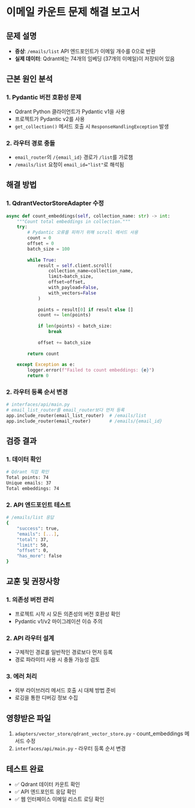 # 이메일 카운트 문제 해결 보고서

## 문제 설명
- **증상**: `/emails/list` API 엔드포인트가 이메일 개수를 0으로 반환
- **실제 데이터**: Qdrant에는 74개의 임베딩 (37개의 이메일)이 저장되어 있음

## 근본 원인 분석

### 1. Pydantic 버전 호환성 문제
- Qdrant Python 클라이언트가 Pydantic v1을 사용
- 프로젝트가 Pydantic v2를 사용
- `get_collection()` 메서드 호출 시 `ResponseHandlingException` 발생

### 2. 라우터 경로 충돌
- `email_router`의 `/{email_id}` 경로가 `/list`를 가로챔
- `/emails/list` 요청이 `email_id="list"`로 해석됨

## 해결 방법

### 1. QdrantVectorStoreAdapter 수정
```python
async def count_embeddings(self, collection_name: str) -> int:
    """Count total embeddings in collection."""
    try:
        # Pydantic 오류를 피하기 위해 scroll 메서드 사용
        count = 0
        offset = 0
        batch_size = 100
        
        while True:
            result = self.client.scroll(
                collection_name=collection_name,
                limit=batch_size,
                offset=offset,
                with_payload=False,
                with_vectors=False
            )
            
            points = result[0] if result else []
            count += len(points)
            
            if len(points) < batch_size:
                break
                
            offset += batch_size
        
        return count
        
    except Exception as e:
        logger.error(f"Failed to count embeddings: {e}")
        return 0
```

### 2. 라우터 등록 순서 변경
```python
# interfaces/api/main.py
# email_list_router를 email_router보다 먼저 등록
app.include_router(email_list_router)  # /emails/list
app.include_router(email_router)       # /emails/{email_id}
```

## 검증 결과

### 1. 데이터 확인
```bash
# Qdrant 직접 확인
Total points: 74
Unique emails: 37
Total embeddings: 74
```

### 2. API 엔드포인트 테스트
```bash
# /emails/list 응답
{
    "success": true,
    "emails": [...],
    "total": 37,
    "limit": 50,
    "offset": 0,
    "has_more": false
}
```

## 교훈 및 권장사항

### 1. 의존성 버전 관리
- 프로젝트 시작 시 모든 의존성의 버전 호환성 확인
- Pydantic v1/v2 마이그레이션 이슈 주의

### 2. API 라우터 설계
- 구체적인 경로를 일반적인 경로보다 먼저 등록
- 경로 파라미터 사용 시 충돌 가능성 검토

### 3. 에러 처리
- 외부 라이브러리 메서드 호출 시 대체 방법 준비
- 로깅을 통한 디버깅 정보 수집

## 영향받은 파일
1. `adapters/vector_store/qdrant_vector_store.py` - count_embeddings 메서드 수정
2. `interfaces/api/main.py` - 라우터 등록 순서 변경

## 테스트 완료
- ✅ Qdrant 데이터 카운트 확인
- ✅ API 엔드포인트 응답 확인
- ✅ 웹 인터페이스 이메일 리스트 로딩 확인
